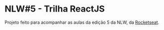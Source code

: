 # NLW#5 - Trilha ReactJS

Projeto feito para acompanhar as aulas da edição 5 da NLW, da [Rocketseat](https://rocketseat.com.br/).